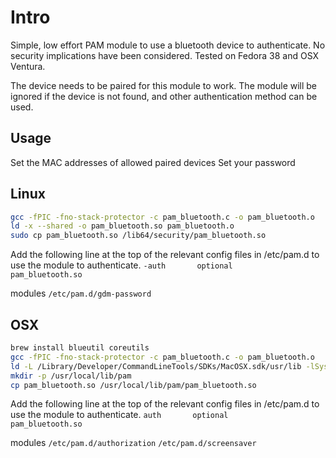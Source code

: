 Intro
=====

Simple, low effort PAM module to use a bluetooth device to authenticate. 
No security implications have been considered. 
Tested on Fedora 38 and OSX Ventura.

The device needs to be paired for this module to work. 
The module will be ignored if the device is not found, and other authentication method can be used. 

Usage
-----
Set the MAC addresses of allowed paired devices 
Set your password

## Linux

```bash
gcc -fPIC -fno-stack-protector -c pam_bluetooth.c -o pam_bluetooth.o
ld -x --shared -o pam_bluetooth.so pam_bluetooth.o
sudo cp pam_bluetooth.so /lib64/security/pam_bluetooth.so
```

Add the following line at the top of the relevant config files in /etc/pam.d to use the module to authenticate.
`-auth       optional      pam_bluetooth.so`

modules
`/etc/pam.d/gdm-password`

## OSX

```bash 
brew install blueutil coreutils
gcc -fPIC -fno-stack-protector -c pam_bluetooth.c -o pam_bluetooth.o
ld -L /Library/Developer/CommandLineTools/SDKs/MacOSX.sdk/usr/lib -lSystem -lpam -dylib -o pam_bluetooth.so pam_bluetooth.o
mkdir -p /usr/local/lib/pam
cp pam_bluetooth.so /usr/local/lib/pam/pam_bluetooth.so
```

Add the following line at the top of the relevant config files in /etc/pam.d to use the module to authenticate.
`auth       optional       pam_bluetooth.so`

modules
`/etc/pam.d/authorization`
`/etc/pam.d/screensaver`
